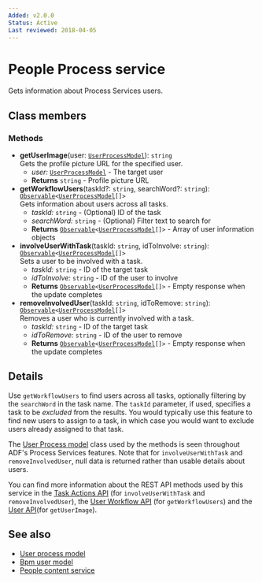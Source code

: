 ```yaml
---
Added: v2.0.0
Status: Active
Last reviewed: 2018-04-05
---
```


# People Process service

Gets information about Process Services users.

## Class members

### Methods

-   **getUserImage**(user: [`UserProcessModel`](../core/user-process.model.md)): `string`<br/>
    Gets the profile picture URL for the specified user.
    -   _user:_ [`UserProcessModel`](../core/user-process.model.md)  - The target user
    -   **Returns** `string` - Profile picture URL
-   **getWorkflowUsers**(taskId?: `string`, searchWord?: `string`): [`Observable`](http://reactivex.io/documentation/observable.html)`<`[`UserProcessModel`](../core/user-process.model.md)`[]>`<br/>
    Gets information about users across all tasks.
    -   _taskId:_ `string`  - (Optional) ID of the task
    -   _searchWord:_ `string`  - (Optional) Filter text to search for
    -   **Returns** [`Observable`](http://reactivex.io/documentation/observable.html)`<`[`UserProcessModel`](../core/user-process.model.md)`[]>` - Array of user information objects
-   **involveUserWithTask**(taskId: `string`, idToInvolve: `string`): [`Observable`](http://reactivex.io/documentation/observable.html)`<`[`UserProcessModel`](../core/user-process.model.md)`[]>`<br/>
    Sets a user to be involved with a task.
    -   _taskId:_ `string`  - ID of the target task
    -   _idToInvolve:_ `string`  - ID of the user to involve
    -   **Returns** [`Observable`](http://reactivex.io/documentation/observable.html)`<`[`UserProcessModel`](../core/user-process.model.md)`[]>` - Empty response when the update completes
-   **removeInvolvedUser**(taskId: `string`, idToRemove: `string`): [`Observable`](http://reactivex.io/documentation/observable.html)`<`[`UserProcessModel`](../core/user-process.model.md)`[]>`<br/>
    Removes a user who is currently involved with a task.
    -   _taskId:_ `string`  - ID of the target task
    -   _idToRemove:_ `string`  - ID of the user to remove
    -   **Returns** [`Observable`](http://reactivex.io/documentation/observable.html)`<`[`UserProcessModel`](../core/user-process.model.md)`[]>` - Empty response when the update completes

## Details

Use `getWorkflowUsers` to find users across all tasks, optionally filtering by the `searchWord`
in the task name. The `taskId` parameter, if used, specifies a task to be _excluded_ from the
results. You would typically use this feature to find new users to assign to a task, in which
case you would want to exclude users already assigned to that task.

The [User Process model](user-process.model.md) class used by the methods is seen throughout
ADF's Process Services features. Note that for `involveUserWithTask` and `removeInvolvedUser`,
null data is returned rather than usable details about users.

You can find more information about the REST API methods used by this service in the
[Task Actions API](https://github.com/Alfresco/alfresco-js-api/blob/master/src/alfresco-activiti-rest-api/docs/TaskActionsApi.md#involveUser)
(for `involveUserWithTask` and `removeInvolvedUser`), the
[User Workflow API](https://github.com/Alfresco/alfresco-js-api/blob/master/src/alfresco-activiti-rest-api/docs/UsersWorkflowApi.md#getUsers)
(for `getWorkflowUsers`) and the
[User API](https://github.com/Alfresco/alfresco-js-api/blob/master/src/alfresco-activiti-rest-api/docs/UserApi.md#getuserprofilepictureurl)(for `getUserImage`).

## See also

-   [User process model](user-process.model.md)
-   [Bpm user model](bpm-user.model.md)
-   [People content service](people-content.service.md)

